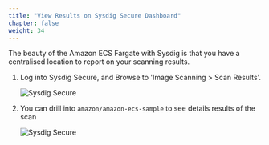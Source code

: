 ```yaml
---
title: "View Results on Sysdig Secure Dashboard"
chapter: false
weight: 34
---
```


The beauty of the Amazon ECS Fargate with Sysdig is that you have a centralised location to report on your scanning results.

1. Log into Sysdig Secure, and Browse to 'Image Scanning > Scan Results'.

    ![Sysdig Secure](/images/40_module_2/SysdigSecure02.png)


2. You can drill into `amazon/amazon-ecs-sample` to see details results of the scan

    ![Sysdig Secure](/images/40_module_2/SysdigSecure03.png "image_tooltip")
